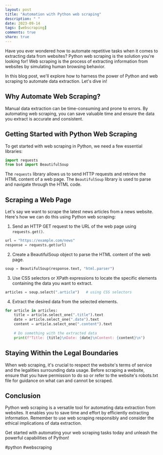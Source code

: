 ```yaml
---
layout: post
title: "Automation with Python web scraping"
description: " "
date: 2023-09-14
tags: [webscraping]
comments: true
share: true
---
```


Have you ever wondered how to automate repetitive tasks when it comes to extracting data from websites? Python web scraping is the solution you're looking for! Web scraping is the process of extracting information from websites by simulating human browsing behavior.

In this blog post, we'll explore how to harness the power of Python and web scraping to automate data extraction. Let's dive in!

## Why Automate Web Scraping?
Manual data extraction can be time-consuming and prone to errors. By automating web scraping, you can save valuable time and ensure the data you extract is accurate and consistent.


## Getting Started with Python Web Scraping
To get started with web scraping in Python, we need a few essential libraries:
```python
import requests
from bs4 import BeautifulSoup
```

The `requests` library allows us to send HTTP requests and retrieve the HTML content of a web page. The `BeautifulSoup` library is used to parse and navigate through the HTML code.

## Scraping a Web Page
Let's say we want to scrape the latest news articles from a news website. Here's how we can do this using Python web scraping:

1. Send an HTTP GET request to the URL of the web page using `requests.get()`.

```python
url = "https://example.com/news"
response = requests.get(url)
```

2. Create a BeautifulSoup object to parse the HTML content of the web page.

```python
soup = BeautifulSoup(response.text, "html.parser")
```

3. Use CSS selectors or XPath expressions to locate the specific elements containing the data you want to extract.

```python
articles = soup.select(".article")   # using CSS selectors
```

4. Extract the desired data from the selected elements.

```python
for article in articles:
    title = article.select_one(".title").text
    date = article.select_one(".date").text
    content = article.select_one(".content").text
    
    # Do something with the extracted data
    print(f"Title: {title}\nDate: {date}\nContent: {content}\n")
```

## Staying Within the Legal Boundaries
When web scraping, it's crucial to respect the website's terms of service and the legalities surrounding data usage. Before scraping a website, ensure that you have permission to do so or refer to the website's robots.txt file for guidance on what can and cannot be scraped.

## Conclusion
Python web scraping is a versatile tool for automating data extraction from websites. It enables you to save time and effort by efficiently extracting information. Remember to use web scraping responsibly and consider the ethical implications of data extraction.

Get started with automating your web scraping tasks today and unleash the powerful capabilities of Python!

#python #webscraping